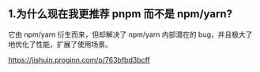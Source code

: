 ## 1.为什么现在我更推荐 pnpm 而不是 npm/yarn?

它由 npm/yarn 衍生而来，但却解决了 npm/yarn 内部潜在的 bug，并且极大了地优化了性能，扩展了使用场景。

https://jishuin.proginn.com/p/763bfbd3bcff